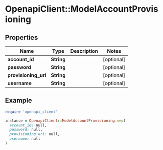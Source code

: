 # OpenapiClient::ModelAccountProvisioning

## Properties

| Name | Type | Description | Notes |
| ---- | ---- | ----------- | ----- |
| **account_id** | **String** |  | [optional] |
| **password** | **String** |  | [optional] |
| **provisioning_url** | **String** |  | [optional] |
| **username** | **String** |  | [optional] |

## Example

```ruby
require 'openapi_client'

instance = OpenapiClient::ModelAccountProvisioning.new(
  account_id: null,
  password: null,
  provisioning_url: null,
  username: null
)
```

